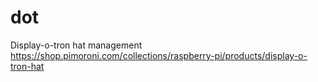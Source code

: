 # dot
Display-o-tron hat management
https://shop.pimoroni.com/collections/raspberry-pi/products/display-o-tron-hat
